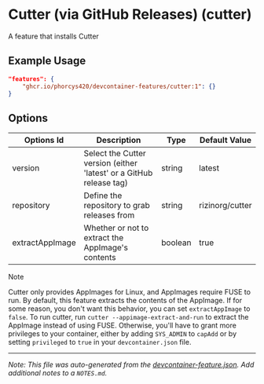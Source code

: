 
# Cutter (via GitHub Releases) (cutter)

A feature that installs Cutter

## Example Usage

```json
"features": {
    "ghcr.io/phorcys420/devcontainer-features/cutter:1": {}
}
```

## Options

| Options Id | Description | Type | Default Value |
|-----|-----|-----|-----|
| version | Select the Cutter version (either 'latest' or a GitHub release tag) | string | latest |
| repository | Define the repository to grab releases from | string | rizinorg/cutter |
| extractAppImage | Whether or not to extract the AppImage's contents | boolean | true |

> [!NOTE]
> Cutter only provides AppImages for Linux, and AppImages require FUSE to run.
> By default, this feature extracts the contents of the AppImage.
> If for some reason, you don't want this behavior, you can set `extractAppImage` to `false`.
> To run cutter, run `cutter --appimage-extract-and-run` to extract the AppImage instead of using FUSE.
> Otherwise, you'll have to grant more privileges to your container, either by adding `SYS_ADMIN` to `capAdd` or by setting `privileged` to `true` in your `devcontainer.json` file.

---

_Note: This file was auto-generated from the [devcontainer-feature.json](https://github.com/phorcys420/devcontainer-features/blob/main/src/cutter/devcontainer-feature.json).  Add additional notes to a `NOTES.md`._
